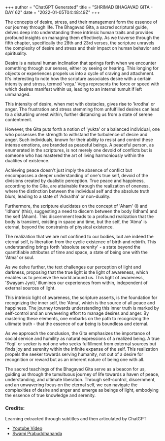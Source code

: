 +++
author = "ChatGPT Generated"
title = "SHRIMAD BHAGAVAD GITA - DAY 62"
date = "2022-01-05T04:48:49Z"
+++

The concepts of desire, stress, and their management form the essence of our journey through life. The Bhagavad Gita, a sacred scriptural guide, delves deep into understanding these intrinsic human traits and provides profound insights on managing them effectively. As we traverse through the fifth chapter, specifically the 28th and 23rd verses, the scripture unravels the complexity of desire and stress and their impact on human behavior and spirituality.

Desire is a natural human inclination that springs forth when we encounter something through our senses, either by seeing or hearing. This longing for objects or experiences propels us into a cycle of craving and attachment. It's interesting to note how the scripture associates desire with a certain intensity and stress, termed 'vega.' Vega represents the force or speed with which desires manifest within us, leading to an internal tumult if left unmanaged.

This intensity of desire, when met with obstacles, gives rise to 'krodha' or anger. The frustration and stress stemming from unfulfilled desires can lead to a disturbing unrest within, further distancing us from a state of serene contentment.

However, the Gita puts forth a notion of 'yukta' or a balanced individual, one who possesses the strength to withstand the turbulence of desire and anger. Such individuals, known for their ability to resist and control these intense emotions, are branded as peaceful beings. A peaceful person, as enumerated in the scriptures, is not merely one devoid of conflicts but is someone who has mastered the art of living harmoniously within the dualities of existence.

Achieving peace doesn't just imply the absence of conflict but encompasses a deeper understanding of one's true self, devoid of the divisions created by dualistic perception. True peace and happiness, according to the Gita, are attainable through the realization of oneness, where the distinction between the individual self and the absolute truth blurs, leading to a state of 'Advaitha' or non-duality.

Furthermore, the scripture elucidates on the concept of 'Aham' (I) and 'Idham' (this), suggesting a need to discern between the body (Idham) and the self (Aham). This discernment leads to a profound realization that the body is transient, existing in space and time, but the self, the 'Atma' is eternal, beyond the constraints of physical existence.

The realization that we are not confined to our bodies, but are indeed the eternal self, is liberation from the cyclic existence of birth and rebirth. This understanding brings forth 'absolute serenity' - a state beyond the quantifiable attributes of time and space, a state of being one with the 'Atma' or soul.

As we delve further, the text challenges our perception of light and darkness, proposing that the true light is the light of awareness, which enables us to perceive the world around us. This light of awareness, 'Swayam Jyoti,' illumines our experiences from within, independent of external sources of light.

This intrinsic light of awareness, the scripture asserts, is the foundation for recognizing the inner self, the 'Atma', which is the source of all peace and happiness. The journey towards understanding this inner truth is marked by self-control and an unwavering effort to manage desires and anger. By mastering these elements, one embarks on the path to recognizing the ultimate truth - that the essence of our being is boundless and eternal.

As we approach the conclusion, the Gita emphasizes the importance of social service and humility as natural expressions of a realized being. A true 'Yogi' or seeker is not one who seeks fulfillment from external sources but finds joy and serenity within the infinite expanse of the self. This realization propels the seeker towards serving humanity, not out of a desire for recognition or reward but as an inherent nature of being one with all.

The sacred teachings of the Bhagavad Gita serve as a beacon for us, guiding us through the tumultuous journey of life towards a haven of peace, understanding, and ultimate liberation. Through self-control, discernment, and an unwavering focus on the eternal self, we can navigate the complexities of desire and anger and emerge as beings of light, embodying the essence of true knowledge and serenity.

### Credits:
Learning extracted through subtitles and then articulated by ChatGPT

* [Youtube Video](https://www.youtube.com/watch?v=PX3Po2tTm-o)
* [Swami Prabuddhananda](https://www.youtube.com/@upanishadswithswamiprabudd4019/streams)